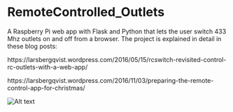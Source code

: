 # RemoteControlled_Outlets
A Raspberry Pi web app with Flask and Python that lets the user switch 433 Mhz outlets on and off from a browser. The project is explained in detail in these blog posts:
<p>
https://larsbergqvist.wordpress.com/2016/05/15/rcswitch-revisited-control-rc-outlets-with-a-web-app/
<p>
https://larsbergqvist.wordpress.com/2016/11/03/preparing-the-remote-control-app-for-christmas/

![Alt text](https://larsbergqvist.files.wordpress.com/2016/05/remote_and_iphoneapp.jpg?w=660 "Remote control")
